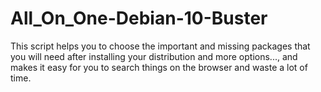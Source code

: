# All_On_One-Debian-10-Buster
This script helps you to choose the important and missing packages that you will need after installing your distribution and more options..., and makes it easy for you to search things on the browser and waste a lot of time.

